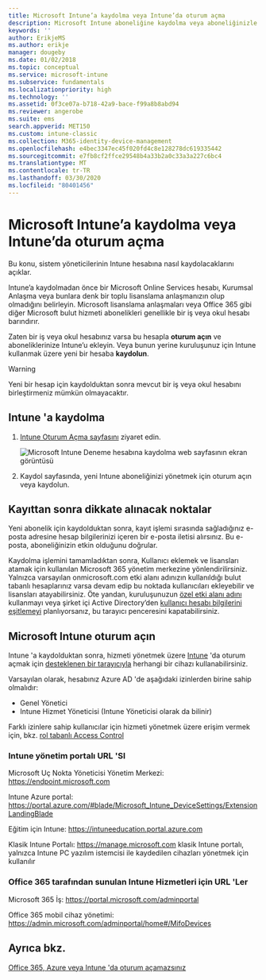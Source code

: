 ```yaml
---
title: Microsoft Intune’a kaydolma veya Intune’da oturum açma
description: Microsoft Intune aboneliğine kaydolma veya aboneliğinizle başlamak için oturum açma.
keywords: ''
author: ErikjeMS
ms.author: erikje
manager: dougeby
ms.date: 01/02/2018
ms.topic: conceptual
ms.service: microsoft-intune
ms.subservice: fundamentals
ms.localizationpriority: high
ms.technology: ''
ms.assetid: 0f3ce07a-b718-42a9-bace-f99a8b8abd94
ms.reviewer: angerobe
ms.suite: ems
search.appverid: MET150
ms.custom: intune-classic
ms.collection: M365-identity-device-management
ms.openlocfilehash: e4bec3347ec45f020fd4c8e128278dc619335442
ms.sourcegitcommit: e7fb8cf2ffce29548b4a33b2a0c33a3a227c6bc4
ms.translationtype: MT
ms.contentlocale: tr-TR
ms.lasthandoff: 03/30/2020
ms.locfileid: "80401456"
---
```

# <a name="sign-up-or-sign-in-to-microsoft-intune"></a>Microsoft Intune’a kaydolma veya Intune’da oturum açma

Bu konu, sistem yöneticilerinin Intune hesabına nasıl kaydolacaklarını açıklar.

Intune’a kaydolmadan önce bir Microsoft Online Services hesabı, Kurumsal Anlaşma veya bunlara denk bir toplu lisanslama anlaşmanızın olup olmadığını belirleyin. Microsoft lisanslama anlaşmaları veya Office 365 gibi diğer Microsoft bulut hizmeti abonelikleri genellikle bir iş veya okul hesabı barındırır.

Zaten bir iş veya okul hesabınız varsa bu hesapla **oturum açın** ve aboneliklerinize Intune’u ekleyin. Veya bunun yerine kuruluşunuz için Intune kullanmak üzere yeni bir hesaba **kaydolun**.

>[!WARNING]
>Yeni bir hesap için kaydolduktan sonra mevcut bir iş veya okul hesabını birleştirmeniz mümkün olmayacaktır.

## <a name="how-to-sign-up-for-intune"></a>Intune 'a kaydolma

1. [Intune Oturum Açma sayfasını](https://admin.microsoft.com/Signup/Signup.aspx?OfferId=40BE278A-DFD1-470a-9EF7-9F2596EA7FF9&dl=INTUNE_A&ali=1#0%20) ziyaret edin.

   ![Microsoft Intune Deneme hesabına kaydolma web sayfasının ekran görüntüsü](./media/account-sign-up/account-sign-up-site.png)

2. Kaydol sayfasında, yeni Intune aboneliğinizi yönetmek için oturum açın veya kaydolun.

## <a name="post-sign-up-considerations"></a>Kayıttan sonra dikkate alınacak noktalar

Yeni abonelik için kaydolduktan sonra, kayıt işlemi sırasında sağladığınız e-posta adresine hesap bilgilerinizi içeren bir e-posta iletisi alırsınız. Bu e-posta, aboneliğinizin etkin olduğunu doğrular.

Kaydolma işlemini tamamladıktan sonra, Kullanıcı eklemek ve lisansları atamak için kullanılan Microsoft 365 yönetim merkezine yönlendirilirsiniz. Yalnızca varsayılan onmicrosoft.com etki alanı adınızın kullanıldığı bulut tabanlı hesaplarınız varsa devam edip bu noktada kullanıcıları ekleyebilir ve lisansları atayabilirsiniz. Öte yandan, kuruluşunuzun [özel etki alanı adını](custom-domain-name-configure.md) kullanmayı veya şirket içi Active Directory’den [kullanıcı hesabı bilgilerini eşitlemeyi](users-add.md#sync-active-directory-and-add-users-to-intune) planlıyorsanız, bu tarayıcı penceresini kapatabilirsiniz.

## <a name="sign-in-to-microsoft-intune"></a>Microsoft Intune oturum açın

Intune 'a kaydolduktan sonra, hizmeti yönetmek üzere [Intune](https://go.microsoft.com/fwlink/?linkid=2090973) 'da oturum açmak için [desteklenen bir tarayıcıyla](supported-devices-browsers.md#intune-supported-web-browsers) herhangi bir cihazı kullanabilirsiniz.

Varsayılan olarak, hesabınız Azure AD 'de aşağıdaki izinlerden birine sahip olmalıdır:

- Genel Yönetici
- Intune Hizmet Yöneticisi (Intune Yöneticisi olarak da bilinir)

Farklı izinlere sahip kullanıcılar için hizmeti yönetmek üzere erişim vermek için, bkz. [rol tabanlı Access Control](role-based-access-control.md)

### <a name="intune-admin-portal-url"></a>Intune yönetim portalı URL 'SI

Microsoft Uç Nokta Yöneticisi Yönetim Merkezi: https://endpoint.microsoft.com

Intune Azure portal: https://portal.azure.com/#blade/Microsoft_Intune_DeviceSettings/ExtensionLandingBlade

Eğitim için Intune: https://intuneeducation.portal.azure.com

Klasik Intune Portalı: https://manage.microsoft.com klasik Intune portalı, yalnızca Intune PC yazılım istemcisi ile kaydedilen cihazları yönetmek için kullanılır

### <a name="urls-for-intune-services-provided-by-office-365"></a>Office 365 tarafından sunulan Intune Hizmetleri için URL 'Ler

Microsoft 365 İş: https://portal.microsoft.com/adminportal

Office 365 mobil cihaz yönetimi: https://admin.microsoft.com/adminportal/home#/MifoDevices

## <a name="see-also"></a>Ayrıca bkz.

[Office 365, Azure veya Intune 'da oturum açamazsınız](https://support.microsoft.com/help/2412085)
